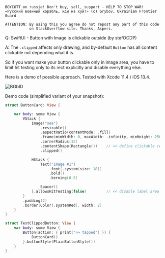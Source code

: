```
BOYCOTT on russia! Don't buy, sell, support - HELP TO STOP WAR!
«Русский военный корабль, иди на хуй!» (c) Grybov, Ukrainian Frontier Guard

ATTENTION: By using this you agree do not repost any part of this code
           on StackOverflow site. Thanks, Asperi.
```

Q: SwiftUI - Button with Image is clickable outside (by stefOCDP)

A: The `.clipped` affects only drawing, and by-default `Button` has all content clickable not depending what it is.

So if you want make your button clickable only in image area, you have to limit hit testing only to its rect explicitly and disable everything else.

Here is a demo of possible approach. Tested with Xcode 11.4 / iOS 13.4.

![BGbID](https://user-images.githubusercontent.com/62171579/165812659-3ca374a4-c61b-4132-abcc-673347cb5b04.gif)

Demo code (simplified variant of your snapshot):

```swift
struct ButtonCard: View {

    var body: some View {
        VStack {
            Image("sea")
                .resizable()
                .aspectRatio(contentMode: .fill)
                .frame(minWidth: 0, maxWidth: .infinity, minHeight: 250, maxHeight: 250, alignment: .center)
                .cornerRadius(12)
                .contentShape(Rectangle())    // << define clickable rect !!
                .clipped()

            HStack {
                Text("Image #1")
                    .font(.system(size: 18))
                    .bold()
                    .kerning(0.5)

                Spacer()
            }.allowsHitTesting(false)         // << disable label area !!
        }
        .padding(2)
        .border(Color(.systemRed), width: 2)
    }
}

struct TestClippedButton: View {
    var body: some View {
        Button(action: { print(">> tapped") }) {
            ButtonCard()
        }.buttonStyle(PlainButtonStyle())
    }
}
```
